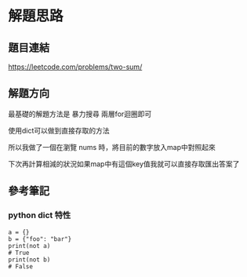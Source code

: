 # 解題思路
## 題目連結
https://leetcode.com/problems/two-sum/

## 解題方向
最基礎的解題方法是 暴力搜尋 兩層for迴圈即可

使用dict可以做到直接存取的方法

所以我做了一個在瀏覽 nums 時，將目前的數字放入map中對照起來

下次再計算相減的狀況如果map中有這個key值我就可以直接存取匯出答案了


## 參考筆記
### python dict 特性
```python=
a = {}
b = {"foo": "bar"}
print(not a)
# True
print(not b)
# False
```
